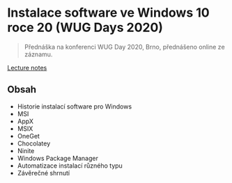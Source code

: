 # Instalace software ve Windows 10 roce 20 (WUG Days 2020)

> Přednáška na konferenci WUG Day 2020, Brno, přednášeno online ze záznamu.

[Lecture notes](./Instalace-Software.ps1)

## Obsah

* Historie instalací software pro Windows
* MSI
* AppX
* MSIX
* OneGet
* Chocolatey
* Ninite
* Windows Package Manager
* Automatizace instalací různého typu
* Závěrečné shrnutí
